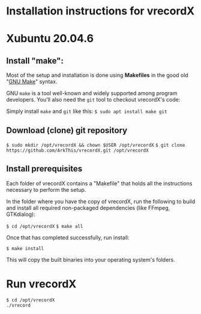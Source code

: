 # Installation instructions for vrecordX

# Xubuntu 20.04.6

## Install "make":

Most of the setup and installation is done using **Makefiles**
in the good old "[GNU Make](https://www.gnu.org/software/make/)" syntax.

GNU `make` is a tool well-known and widely supported among program developers.
You'll also need the `git` tool to checkout vrecordX's code:

Simply install `make` and `git` like this:
`$ sudo apt install make git`


## Download (clone) git repository

`$ sudo mkdir /opt/vrecordX && chown $USER /opt/vrecordX`
`$ git clone https://github.com/ArkThis/vrecordX.git /opt/vrecordX`


## Install prerequisites

Each folder of vrecordX contains a "Makefile" that holds all the instructions
necessary to perform the setup.

In the folder where you have the copy of vrecordX, run the following to build
and install all required non-packaged dependencies (like FFmpeg, GTKdialog):

`$ cd /opt/vrecordX`
`$ make all`

Once that has completed successfully, run install:

`$ make install`

This will copy the built binaries into your operating system's folders.


# Run vrecordX

```
$ cd /opt/vrecordX
./vrecord
```
